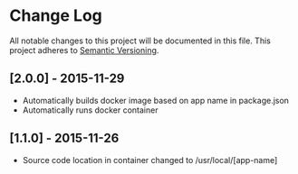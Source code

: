 # Change Log

All notable changes to this project will be documented in this file.
This project adheres to [Semantic Versioning](http://semver.org/).

## [2.0.0] - 2015-11-29
- Automatically builds docker image based on app name in package.json
- Automatically runs docker container

## [1.1.0] - 2015-11-26
- Source code location in container changed to /usr/local/[app-name]
